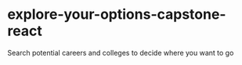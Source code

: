 # explore-your-options-capstone-react
Search potential careers and colleges to decide where you want to go
